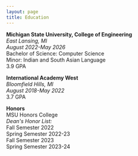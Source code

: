 ```yaml
---
layout: page
title: Education
---
```


**Michigan State University, College of Engineering**  
_East Lansing, MI_  
_August 2022-May 2026_  
Bachelor of Science: Computer Science  
Minor: Indian and South Asian Language  
3.9 GPA

**International Academy West**  
_Bloomfield Hills, MI_  
_August 2018-May 2022_  
3.7 GPA  

**Honors**  
MSU Honors College  
_Dean's Honor List:_  
    Fall Semester 2022  
    Spring Semester 2022-23  
    Fall Semester 2023  
    Spring Semester 2023-24  
